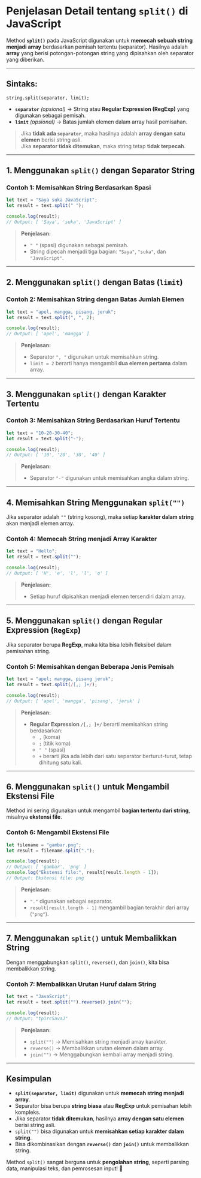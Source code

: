 # **Penjelasan Detail tentang `split()` di JavaScript**

Method **`split()`** pada JavaScript digunakan untuk **memecah sebuah string menjadi array** berdasarkan pemisah tertentu (separator). Hasilnya adalah **array** yang berisi potongan-potongan string yang dipisahkan oleh separator yang diberikan.

----------

## **Sintaks:**


`string.split(separator, limit);` 

-   **`separator`** _(opsional)_ → String atau **Regular Expression (RegExp)** yang digunakan sebagai pemisah.
-   **`limit`** _(opsional)_ → Batas jumlah elemen dalam array hasil pemisahan.

> Jika **tidak ada `separator`**, maka hasilnya adalah **array dengan satu elemen** berisi string asli.  
> Jika **separator tidak ditemukan**, maka string tetap **tidak terpecah**.

----------

## **1. Menggunakan `split()` dengan Separator String**

### **Contoh 1: Memisahkan String Berdasarkan Spasi**

```javascript
let text = "Saya suka JavaScript";
let result = text.split(" ");

console.log(result);
// Output: [ 'Saya', 'suka', 'JavaScript' ]
```

> **Penjelasan:**
> 
> -   `" "` (spasi) digunakan sebagai pemisah.
> -   String dipecah menjadi tiga bagian: `"Saya"`, `"suka"`, dan `"JavaScript"`.

----------

## **2. Menggunakan `split()` dengan Batas (`limit`)**

### **Contoh 2: Memisahkan String dengan Batas Jumlah Elemen**

```javascript
let text = "apel, mangga, pisang, jeruk";
let result = text.split(", ", 2);

console.log(result);
// Output: [ 'apel', 'mangga' ]
```

> **Penjelasan:**
> 
> -   Separator `", "` digunakan untuk memisahkan string.
> -   `limit = 2` berarti hanya mengambil **dua elemen pertama** dalam array.

----------

## **3. Menggunakan `split()` dengan Karakter Tertentu**

### **Contoh 3: Memisahkan String Berdasarkan Huruf Tertentu**


```javascript
let text = "10-20-30-40";
let result = text.split("-");

console.log(result);
// Output: [ '10', '20', '30', '40' ]
```

> **Penjelasan:**
> 
> -   Separator `"-"` digunakan untuk memisahkan angka dalam string.

----------

## **4. Memisahkan String Menggunakan `split("")`**

Jika separator adalah `""` (string kosong), maka setiap **karakter dalam string** akan menjadi elemen array.

### **Contoh 4: Memecah String menjadi Array Karakter**

```javascript
let text = "Hello";
let result = text.split("");

console.log(result);
// Output: [ 'H', 'e', 'l', 'l', 'o' ]
```

> **Penjelasan:**
> 
> -   Setiap huruf dipisahkan menjadi elemen tersendiri dalam array.

----------

## **5. Menggunakan `split()` dengan Regular Expression (`RegExp`)**

Jika separator berupa **RegExp**, maka kita bisa lebih fleksibel dalam pemisahan string.

### **Contoh 5: Memisahkan dengan Beberapa Jenis Pemisah**

```javascript
let text = "apel; mangga, pisang jeruk";
let result = text.split(/[,; ]+/);

console.log(result);
// Output: [ 'apel', 'mangga', 'pisang', 'jeruk' ]
```

> **Penjelasan:**
> 
> -   **Regular Expression `/[,; ]+/`** berarti memisahkan string berdasarkan:
>     -   `,` (koma)
>     -   `;` (titik koma)
>     -   `" "` (spasi)
>     -   `+` berarti jika ada lebih dari satu separator berturut-turut, tetap dihitung satu kali.

----------

## **6. Menggunakan `split()` untuk Mengambil Ekstensi File**

Method ini sering digunakan untuk mengambil **bagian tertentu dari string**, misalnya **ekstensi file**.

### **Contoh 6: Mengambil Ekstensi File**


```javascript
let filename = "gambar.png";
let result = filename.split(".");

console.log(result);
// Output: [ 'gambar', 'png' ]
console.log("Ekstensi file:", result[result.length - 1]);
// Output: Ekstensi file: png
```

> **Penjelasan:**
> 
> -   `"."` digunakan sebagai separator.
> -   `result[result.length - 1]` mengambil bagian terakhir dari array (`"png"`).

----------

## **7. Menggunakan `split()` untuk Membalikkan String**

Dengan menggabungkan `split()`, `reverse()`, dan `join()`, kita bisa membalikkan string.

### **Contoh 7: Membalikkan Urutan Huruf dalam String**


```javascript
let text = "JavaScript";
let result = text.split("").reverse().join("");

console.log(result);
// Output: "tpircSavaJ"
```

> **Penjelasan:**
> 
> -   `split("")` → Memisahkan string menjadi array karakter.
> -   `reverse()` → Membalikkan urutan elemen dalam array.
> -   `join("")` → Menggabungkan kembali array menjadi string.

----------

## **Kesimpulan**

-   **`split(separator, limit)`** digunakan untuk **memecah string menjadi array**.
-   Separator bisa berupa **string biasa** atau **RegExp** untuk pemisahan lebih kompleks.
-   Jika separator **tidak ditemukan**, hasilnya **array dengan satu elemen** berisi string asli.
-   `split("")` bisa digunakan untuk **memisahkan setiap karakter dalam string**.
-   Bisa dikombinasikan dengan **`reverse()`** dan **`join()`** untuk membalikkan string.

Method `split()` sangat berguna untuk **pengolahan string**, seperti parsing data, manipulasi teks, dan pemrosesan input! 🚀
